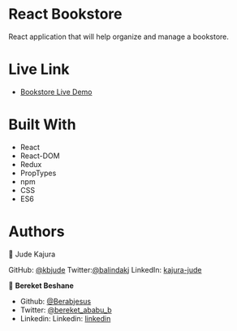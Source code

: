 # React Bookstore
  React application that will help organize and manage a bookstore.

# Live Link
 - [Bookstore Live Demo](https://bookstore-jude-bereket.herokuapp.com/)
# Built With 
- React
- React-DOM
- Redux
- PropTypes
- npm
- CSS
- ES6

# Authors

👤 Jude Kajura

GitHub: [@kbjude](https://github.com/kbjude)
Twitter:[@balindakj](https://twitter.com/balindakj)
LinkedIn: [kajura-jude](https://www.linkedin.com/feed/)

👤 **Bereket Beshane**

- Github: [@Berabjesus](https://github.com/Berabjesus)
- Twitter: [@bereket_ababu_b](https://twitter.com/bereket_ababu_b)
- Linkedin: Linkedin: [linkedin](https://www.linkedin.com/in/bereketbeshane/) 